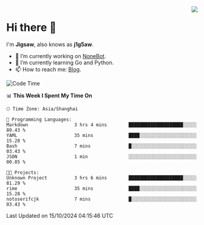 <a href="#">
  <img align="right" src="https://github-readme-stats.vercel.app/api?username=j1g5awi&count_private=true&show_icons=true&title_color=80070B&text_color=B3B3B3&bg_color=212121&icon_color=80070B" />
</a>

# Hi there 👋

I'm **Jigsaw**, also knows as **j1g5aw**.

- 🔭 I’m currently working on [NoneBot](https://github.com/nonebot).
- 🌱 I’m currently learning Go and Python.
- 📫 How to reach me: [Blog](https://blog.maddestroyer.xyz/).

<!--START_SECTION:waka-->
![Code Time](http://img.shields.io/badge/Code%20Time-1%2C769%20hrs%2041%20mins-blue)

📊 **This Week I Spent My Time On** 

```text
🕑︎ Time Zone: Asia/Shanghai

💬 Programming Languages: 
Markdown                 3 hrs 4 mins        ████████████████████░░░░░   80.43 % 
YAML                     35 mins             ████░░░░░░░░░░░░░░░░░░░░░   15.28 % 
Bash                     7 mins              █░░░░░░░░░░░░░░░░░░░░░░░░   03.43 % 
JSON                     1 min               ░░░░░░░░░░░░░░░░░░░░░░░░░   00.85 % 

🐱‍💻 Projects: 
Unknown Project          3 hrs 6 mins        ████████████████████░░░░░   81.29 % 
rime                     35 mins             ████░░░░░░░░░░░░░░░░░░░░░   15.28 % 
notoserifcjk             7 mins              █░░░░░░░░░░░░░░░░░░░░░░░░   03.43 % 
```


 Last Updated on 15/10/2024 04:15:46 UTC
<!--END_SECTION:waka-->

